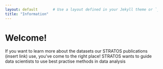```yaml
---
layout: default       # Use a layout defined in your Jekyll theme or `_layouts/`
title: "Information"
---
```

# Welcome!
If you want to learn more about the datasets our STRATOS publications (insert link) use, you've come to the right place! STRATOS wants to guide data scientists to use best practise methods in data analysis
